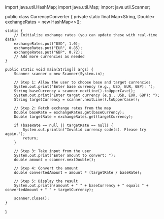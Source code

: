 import java.util.HashMap;
import java.util.Map;
import java.util.Scanner;

public class CurrencyConverter {
    private static final Map<String, Double> exchangeRates = new HashMap<>();

    static {
        // Initialize exchange rates (you can update these with real-time data)
        exchangeRates.put("USD", 1.0);
        exchangeRates.put("EUR", 0.85);
        exchangeRates.put("GBP", 0.72);
        // Add more currencies as needed
    }

    public static void main(String[] args) {
        Scanner scanner = new Scanner(System.in);

        // Step 1: Allow the user to choose base and target currencies
        System.out.print("Enter base currency (e.g., USD, EUR, GBP): ");
        String baseCurrency = scanner.nextLine().toUpperCase();
        System.out.print("Enter target currency (e.g., USD, EUR, GBP): ");
        String targetCurrency = scanner.nextLine().toUpperCase();

        // Step 2: Fetch exchange rates from the map
        Double baseRate = exchangeRates.get(baseCurrency);
        Double targetRate = exchangeRates.get(targetCurrency);

        if (baseRate == null || targetRate == null) {
            System.out.println("Invalid currency code(s). Please try again.");
            return;
        }

        // Step 3: Take input from the user
        System.out.print("Enter amount to convert: ");
        double amount = scanner.nextDouble();

        // Step 4: Convert the amount
        double convertedAmount = amount * (targetRate / baseRate);

        // Step 5: Display the result
        System.out.println(amount + " " + baseCurrency + " equals " + convertedAmount + " " + targetCurrency);

        scanner.close();
    }
}

